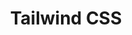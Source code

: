---
    title: Tailwind CSS
    level: 85%
    img: https://cdn.jsdelivr.net/gh/devicons/devicon/icons/tailwindcss/tailwindcss-plain.svg
---